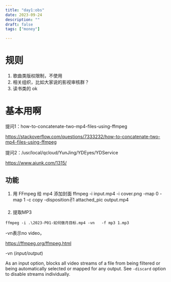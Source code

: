 ```yaml
---
title: "day1:obs"
date: 2023-09-24
description: ""
draft: false
tags: ["money"]

---
```








# 规则

1. 歌曲类版权限制，不使用 
2. 相关组织，比如大家说的影视审核群？
3. 读书类的 ok

# 基本用啊


提问1：how-to-concatenate-two-mp4-files-using-ffmpeg


https://stackoverflow.com/questions/7333232/how-to-concatenate-two-mp4-files-using-ffmpeg

提问2：/usr/local/qcloud/YunJing/YDEyes/YDService

https://www.aiunk.com/1315/

## 功能
1. 用 FFmpeg 给 mp4 添加封面
ffmpeg -i input.mp4 -i cover.png -map 0 -map 1 -c copy -disposition:v:1 attached_pic output.mp4

2. 提取MP3

~~~~ 
ffmpeg -i .\2023-P01-如何做月目标.mp4 -vn   -f mp3 1.mp3
~~~~

-vn表示no video，

https://ffmpeg.org/ffmpeg.html

-vn (*input/output*)

As an input option, blocks all video streams of a file from being filtered or being automatically selected or mapped for any output. See `-discard` option to disable streams individually.



